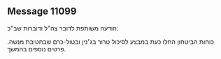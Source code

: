 ## Message 11099

הודעה משותפת לדובר צה"ל ודוברות שב"כ:

כוחות הביטחון החלו כעת במבצע לסיכול טרור בג׳נין ובטול-כרם שבחטיבת מנשה. 
פרטים נוספים בהמשך.

